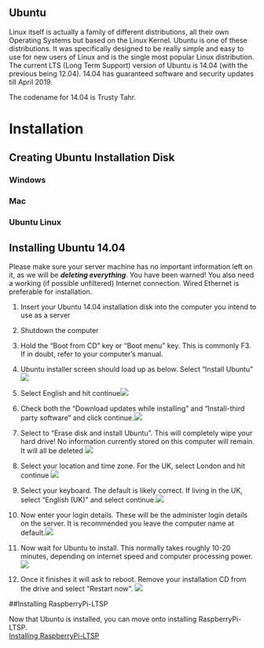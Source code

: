 Ubuntu
------

Linux itself is actually a family of different distributions, all their
own Operating Systems but based on the Linux Kernel. Ubuntu is one of
these distributions. It was specifically designed to be really simple
and easy to use for new users of Linux and is the single most popular
Linux distribution. The current LTS (Long Term Support) version of
Ubuntu is 14.04 (with the previous being 12.04). 14.04 has guaranteed
software and security updates till April 2019.

The codename for 14.04 is Trusty Tahr.

Installation
============

Creating Ubuntu Installation Disk
---------------------------------

### Windows

### Mac

### Ubuntu Linux

Installing Ubuntu 14.04
-----------------------

Please make sure your server machine has no important information left
on it, as we will be ***deleting everything***. You have been warned!
You also need a working (if possible unfiltered) Internet connection.
Wired Ethernet is preferable for installation.

1.  Insert your Ubuntu 14.04 installation disk into the computer you
    intend to use as a server

2.  Shutdown the computer

3.  Hold the “Boot from CD” key or “Boot menu” key. This is commonly F3.
    If in doubt, refer to your computer’s manual.

4.  Ubuntu installer screen should load up as below. Select “Install
    Ubuntu”![](images/image2.png)

5.  Select English and hit continue![](images/image3.png)

6.  Check both the “Download updates while installing” and
    “Install-third party software” and click
    continue.![](images/image4.png)

7.  Select to “Erase disk and install Ubuntu”. This will completely wipe
    your hard drive! No information currently stored on this computer
    will remain. It will all be deleted ![](images/image5.png)

8.  Select your location and time zone. For the UK, select London and
    hit continue ![](images/image6.png)

9.  Select your keyboard. The default is likely correct. If living in
    the UK, select “English (UK)” and select
    continue.![](images/image7.png)

10. Now enter your login details. These will be the administer login
    details on the server. It is recommended you leave the computer name
    at default.![](images/image8.png)

11. Now wait for Ubuntu to install. This normally takes roughly 10-20
    minutes, depending on internet speed and computer processing power.
    ![](images/image9.png)

12. Once it finishes it will ask to reboot. Remove your installation CD
    from the drive and select “Restart now”.
    ![](images/image10.png)

##Installing RaspberryPi-LTSP

Now that Ubuntu is installed, you can move onto installing RaspberryPi-LTSP.   
[Installing RaspberryPi-LTSP](installing-raspi-ltsp.md)
